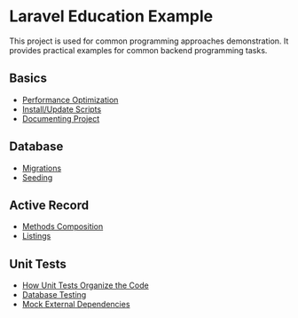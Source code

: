 Laravel Education Example
=========================

This project is used for common programming approaches demonstration.
It provides practical examples for common backend programming tasks.


Basics
------

* [Performance Optimization](basic-performance-optimization.md)
* [Install/Update Scripts](basic-install-update-scripts.md)
* [Documenting Project](basic-documenting-project.md)


Database
--------

* [Migrations](db-migrations.md)
* [Seeding](db-seeding.md)


Active Record
-------------

* [Methods Composition](ar-methods-composition.md)
* [Listings](ar-listings.md)


Unit Tests
----------

* [How Unit Tests Organize the Code](tests-how-unit-tests-organize-code.md)
* [Database Testing](tests-database.md)
* [Mock External Dependencies](tests-mock-external-dependencies.md)
